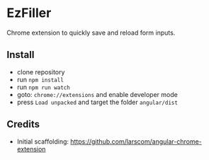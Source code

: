 # EzFiller

Chrome extension to quickly save and reload form inputs.

## Install

- clone repository
- run `npm install`
- run `npm run watch`
- goto: `chrome://extensions` and enable developer mode
- press `Load unpacked` and target the folder `angular/dist`

## Credits

- Initial scaffolding: https://github.com/larscom/angular-chrome-extension
